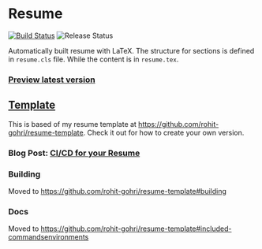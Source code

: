 # Resume

[![Build Status](https://github.com/rohit-gohri/resume/workflows/Preview/badge.svg?branch=master)](https://github.com/rohit-gohri/resume/actions?query=branch%3Amaster)
![Release Status](https://github.com/rohit-gohri/resume/workflows/Release/badge.svg)

Automatically built resume with LaTeX. The structure for sections is defined in `resume.cls` file. While the content is in `resume.tex`.

### [Preview latest version](https://rohit.page/resume/?utm_source=github&utm_medium=repo&utm_campaign=resume)

## [Template](https://github.com/rohit-gohri/resume-template)

This is based of my resume template at <https://github.com/rohit-gohri/resume-template>. Check it out for how to create your own version.

### Blog Post: [CI/CD for your Resume](https://rohit.page/blog/projects/ci-cd-for-your-resume-wth-this-github-template/?utm_source=github&utm_medium=repo&utm_campaign=resume)

### Building

Moved to <https://github.com/rohit-gohri/resume-template#building>

### Docs

Moved to <https://github.com/rohit-gohri/resume-template#included-commandsenvironments>
